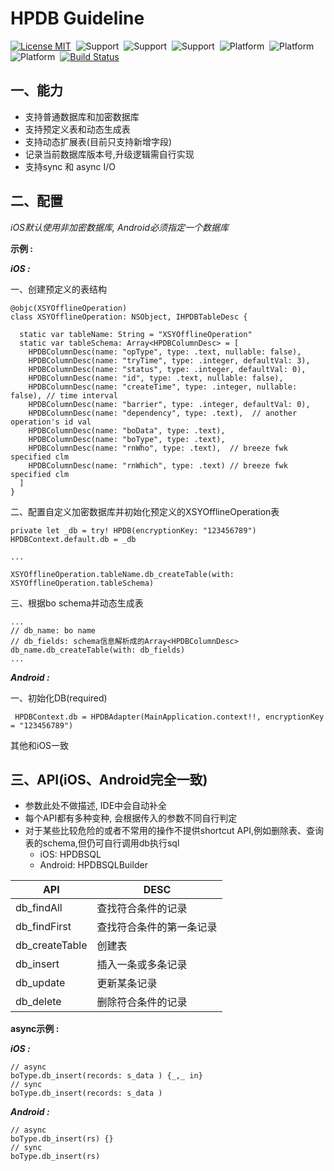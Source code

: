 # HPDB Guideline

[![License MIT](https://img.shields.io/badge/license-MIT-green.svg?style=flat)](https://github.com/shuangyu/HPPluginRepo/blob/master/The%20MIT%20License%20(MIT))&nbsp;
![Support](https://img.shields.io/badge/language-swift-orange.svg)&nbsp;
![Support](https://img.shields.io/badge/language-kotlin-orange.svg)&nbsp;
![Support](https://img.shields.io/badge/language-ReactNative-orange.svg)&nbsp;
![Platform](https://img.shields.io/badge/platform-iOS-lightgrey.svg)&nbsp;
![Platform](https://img.shields.io/badge/platform-Android-lightgrey.svg)&nbsp;
![Platform](https://img.shields.io/badge/platform-ReactNative-lightgrey.svg)&nbsp;
[![Build Status](https://api.travis-ci.org/shuangyu/HPPluginRepo.svg?branch=master)](https://travis-ci.org/shuangyu/HPPluginRepo)

## 一、能力
+ 支持普通数据库和加密数据库
+ 支持预定义表和动态生成表
+ 支持动态扩展表(目前只支持新增字段)
+ 记录当前数据库版本号,升级逻辑需自行实现
+ 支持sync 和 async I/O

## 二、配置

*iOS默认使用非加密数据库, Android必须指定一个数据库*

**示例 :**

***iOS :***

一、创建预定义的表结构
```
@objc(XSYOfflineOperation)
class XSYOfflineOperation: NSObject, IHPDBTableDesc {
  
  static var tableName: String = "XSYOfflineOperation"
  static var tableSchema: Array<HPDBColumnDesc> = [
    HPDBColumnDesc(name: "opType", type: .text, nullable: false),
    HPDBColumnDesc(name: "tryTime", type: .integer, defaultVal: 3),
    HPDBColumnDesc(name: "status", type: .integer, defaultVal: 0),
    HPDBColumnDesc(name: "id", type: .text, nullable: false),
    HPDBColumnDesc(name: "createTime", type: .integer, nullable: false), // time interval
    HPDBColumnDesc(name: "barrier", type: .integer, defaultVal: 0),
    HPDBColumnDesc(name: "dependency", type: .text),  // another operation's id val
    HPDBColumnDesc(name: "boData", type: .text),
    HPDBColumnDesc(name: "boType", type: .text),
    HPDBColumnDesc(name: "rnWho", type: .text),  // breeze fwk specified clm
    HPDBColumnDesc(name: "rnWhich", type: .text) // breeze fwk specified clm
  ]
}
```
二、配置自定义加密数据库并初始化预定义的XSYOfflineOperation表
```
private let _db = try! HPDB(encryptionKey: "123456789")
HPDBContext.default.db = _db

...

XSYOfflineOperation.tableName.db_createTable(with: XSYOfflineOperation.tableSchema)
```

三、根据bo schema并动态生成表
```
...
// db_name: bo name
// db_fields: schema信息解析成的Array<HPDBColumnDesc>
db_name.db_createTable(with: db_fields)
...

```

***Android :***

一、初始化DB(required)
```
 HPDBContext.db = HPDBAdapter(MainApplication.context!!, encryptionKey = "123456789")
```

其他和iOS一致

## 三、API(iOS、Android完全一致)

+ 参数此处不做描述, IDE中会自动补全
+ 每个API都有多种变种, 会根据传入的参数不同自行判定
+ 对于某些比较危险的或者不常用的操作不提供shortcut API,例如删除表、查询表的schema,但仍可自行调用db执行sql
    + iOS: HPDBSQL
    + Android: HPDBSQLBuilder

API           |DESC
--------------|------------------
db_findAll    |查找符合条件的记录
db_findFirst  |查找符合条件的第一条记录
db_createTable|创建表
db_insert     |插入一条或多条记录
db_update     |更新某条记录
db_delete     |删除符合条件的记录

**async示例 :**

***iOS :***
```
// async
boType.db_insert(records: s_data ) {_,_ in}
// sync
boType.db_insert(records: s_data )
```

***Android :***
```
// async
boType.db_insert(rs) {}
// sync
boType.db_insert(rs)
```
